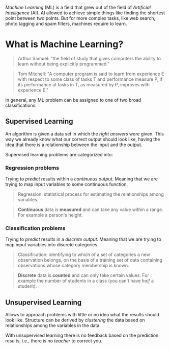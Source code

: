 _Machine Learning_ (ML) is a field that grew out of the
field of _Artificial Intelligence_ (AI). AI allowed to
achieve simple things like finding the shortest point
between two points. But for more complex tasks, like web
search, photo tagging and spam filters, machines require to
learn.

# What is Machine Learning?
> Arthur Samuel: "the field of study that gives computers
the ability to learn without being explicitly programmed."

> Tom Mitchell: "A computer program is said to learn from
experience E with respect to some class of tasks T and
performance measure P, if its performance at tasks in T, as
measured by P, improves with experience E."

In general, any ML problem can be assigned to one of two
broad classifications:

## Supervised Learning
An algorithm is given a data set in which the _right answers_
were given. This way we already know what our correct output
should look like, having the idea that there is a relationship
between the input and the output.

Supervised learning problems are categorized into:

### Regression problems
Trying to _predict_ results within a _continuous output_.
Meaning that we are trying to map input variables to some
continuous function.

> Regression: statistical process for estimating the
relationships among variables.

> **Continuous** data is **measured** and can take any value
within a range. For example a person's height.

### Classification problems
Trying to _predict_ results in a _discrete output_. Meaning
that we are trying to map input variables into discrete
categories.

> Classification: identifying to which of a set of categories
a new observation belongs, on the basis of a training set of
data containing observations whose category membership is
known.

> **Discrete** data is **counted** and can only take certain
values. For example the number of students in a class (you
can't have _half_ a student).

## Unsupervised Learning
Allows to approach problems with little or no idea what the
results should look like. Structure can be derived by
_clustering_ the data based on relationships among the
variables in the data.

With unsupervised learning there is no feedback based on the
prediction results, i.e., there is no _teacher_ to correct
you.
